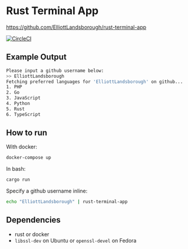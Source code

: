 # Rust Terminal App

https://github.com/ElliottLandsborough/rust-terminal-app

[![CircleCI](https://dl.circleci.com/status-badge/img/gh/ElliottLandsborough/rust-terminal-app/tree/main.svg?style=svg)](https://dl.circleci.com/status-badge/redirect/gh/ElliottLandsborough/rust-terminal-app/tree/main)

## Example Output

```bash
Please input a github username below:
>> ElliottLandsborough
Fetching preferred languages for 'ElliottLandsborough' on github...
1. PHP
2. Go
3. JavaScript
4. Python
5. Rust
6. TypeScript
```

## How to run

With docker:

```bash
docker-compose up
```

In bash:

```bash
cargo run
```

Specify a github username inline:

```bash
echo "ElliottLandsborough" | rust-terminal-app
```

## Dependencies

- rust or docker
- `libssl-dev` on Ubuntu or `openssl-devel` on Fedora
